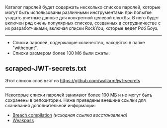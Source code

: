 Каталог паролей будет содержать несколько списков паролей, которые могут быть использованы различными инструментами при попытке угадать учетные данные для конкретной целевой службы. В него будет включен ряд очень популярных списков, созданных в сотрудничестве с их разработчиками, включая списки RockYou, которые ведет Роб Боуз.

---

- Списки паролей, содержащие количество, находятся в папке "withcount".
- Списки размером более 100 Мб были сжаты.

## scraped-JWT-secrets.txt

Этот список слов взят из <https://github.com/wallarm/jwt-secrets>

---

Некоторые списки паролей занимают более 100 МБ и не могут быть сохранены в репозитории. Ниже приведены внешние ссылки для скачивания дополнительной информации:

- [Breach compilation](https://web.archive.org/web/20200501154512/https://gist.github.com/scottlinux/9a3b11257ac575e4f71de811322ce6b3) _(исходная ссылка восстановлена)_
- [Weakpass](https://weakpass.com/)